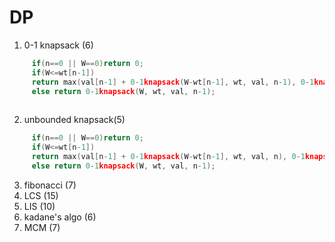 # DP
1. 0-1 knapsack (6)
```cpp
     if(n==0 || W==0)return 0;
     if(W<=wt[n-1])
     return max(val[n-1] + 0-1knapsack(W-wt[n-1], wt, val, n-1), 0-1knapsack(W, wt, val, n-1) );
     else return 0-1knapsack(W, wt, val, n-1);
 
```
2. unbounded knapsack(5)
```cpp
     if(n==0 || W==0)return 0;
     if(W<=wt[n-1])
     return max(val[n-1] + 0-1knapsack(W-wt[n-1], wt, val, n), 0-1knapsack(W, wt, val, n-1) );
     else return 0-1knapsack(W, wt, val, n-1);
```
3. fibonacci (7)
4. LCS (15)
5. LIS (10)
6. kadane's algo (6)
7. MCM (7)

